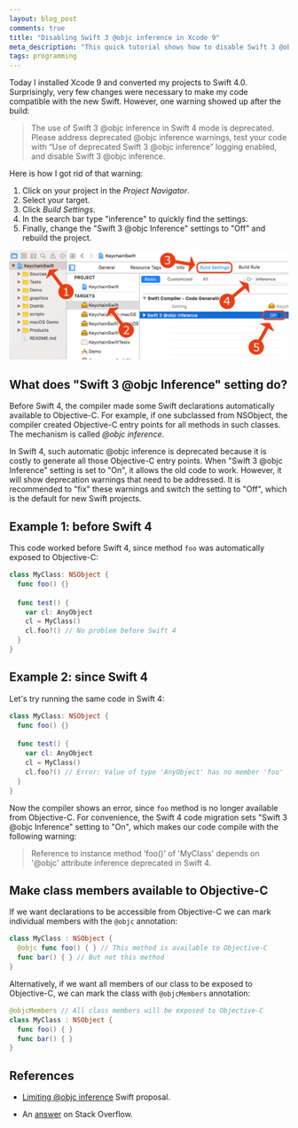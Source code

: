```yaml
---
layout: blog_post
comments: true
title: "Disabling Swift 3 @objc inference in Xcode 9"
meta_description: "This quick tutorial shows how to disable Swift 3 @objc inference in Xcode 9 and prevent build warnings from showing up."
tags: programming
---
```


Today I installed Xcode 9 and converted my projects to Swift 4.0. Surprisingly, very few changes were necessary to make my code compatible with the new Swift. However, one warning showed up after the build:

> The use of Swift 3 @objc inference in Swift 4 mode is deprecated. Please address deprecated @objc inference warnings, test your code with “Use of deprecated Swift 3 @objc inference” logging enabled, and disable Swift 3 @objc inference.

Here is how I got rid of that warning:

1. Click on your project in the *Project Navigator*.
1. Select your target.
1. Click *Build Settings*.
1. In the search bar type "inference" to quickly find the settings.
1. Finally, change the "Swift 3 @objc Inference" settings to "Off" and rebuild the project.

<img src='/image/blog/2017-06-06-disabling-swift3-objc-inference-in-xcode9/disable-swift-3-objc-inference-xcode9.png' alt='Disabling Swift 3 @objc inrefence in Xcode 9' class='isMax100PercentWide hasBorderShade90'>

## What does "Swift 3 @objc Inference" setting do?

Before Swift 4, the compiler made some Swift declarations automatically available to Objective-C. For example, if one subclassed from NSObject, the compiler created Objective-C entry points for all methods in such classes. The mechanism is called *@objc inference*.

In Swift 4, such automatic @objc inference is deprecated because it is costly to generate all those Objective-C entry points. When "Swift 3 @objc Inference" setting is set to "On", it allows the old code to work. However, it will show deprecation warnings that need to be addressed. It is recommended to "fix" these warnings and switch the setting to "Off", which is the default for new Swift projects.


## Example 1: before Swift 4

This code worked before Swift 4, since method `foo` was automatically exposed to Objective-C:

```Swift
class MyClass: NSObject {
  func foo() {}

  func test() {
    var cl: AnyObject
    cl = MyClass()
    cl.foo?() // No problem before Swift 4
  }
}
```

## Example 2: since Swift 4

Let's try running the same code in Swift 4:


```Swift
class MyClass: NSObject {
  func foo() {}

  func test() {
    var cl: AnyObject
    cl = MyClass()
    cl.foo?() // Error: Value of type 'AnyObject' has no member 'foo'
  }
}
```

Now the compiler shows an error, since `foo` method is no longer available  from Objective-C. For convenience, the Swift 4 code migration sets "Swift 3 @objc Inference" setting to "On", which makes our code compile with the following warning:

> Reference to instance method 'foo()' of 'MyClass' depends on '@objc' attribute inference deprecated in Swift 4.

## Make class members available to Objective-C

If we want declarations to be accessible from Objective-C we can mark individual members with the `@objc` annotation:

```Swift
class MyClass : NSObject {
  @objc func foo() { } // This method is available to Objective-C
  func bar() { } // But not this method
}
```

Alternatively, if we want all members of our class to be exposed to Objective-C, we can mark the class with `@objcMembers` annotation:

```Swift
@objcMembers // All class members will be exposed to Objective-C
class MyClass : NSObject {
  func foo() { }
  func bar() { }
}
```


## References

* [Limiting @objc inference](https://github.com/apple/swift-evolution/blob/master/proposals/0160-objc-inference.md) Swift proposal.

* An [answer](https://stackoverflow.com/a/44380886/297131) on Stack Overflow.

